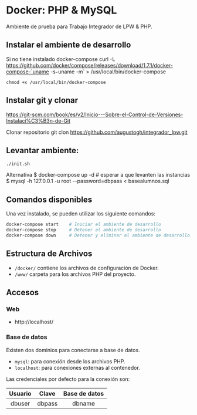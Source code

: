 # Docker: PHP & MySQL

Ambiente de prueba para Trabajo Integrador de LPW & PHP.

## Instalar el ambiente de desarrollo

Si no tiene instalado docker-compose
    curl -L https://github.com/docker/compose/releases/download/1.7.1/docker-compose-`uname -s`-`uname -m` > /usr/local/bin/docker-compose

    chmod +x /usr/local/bin/docker-compose

## Instalar git y clonar
https://git-scm.com/book/es/v2/Inicio---Sobre-el-Control-de-Versiones-Instalaci%C3%B3n-de-Git

Clonar repositorio
    git clon https://github.com/augustogh/integrador_lpw.git 

## Levantar ambiente:
    ./init.sh
    
Alternativa
    $ docker-compose up -d
    # esperar a que levanten las instancias
    $ mysql -h 127.0.0.1 -u root --password=dbpass < basealumnos.sql

## Comandos disponibles

Una vez instalado, se pueden utilizar los siguiente comandos:

```zsh
docker-compose start    # Iniciar el ambiente de desarrollo
docker-compose stop     # Detener el ambiente de desarrollo
docker-compose down     # Detener y eliminar el ambiente de desarrollo.
```

## Estructura de Archivos

* `/docker/` contiene los archivos de configuración de Docker.
* `/www/` carpeta para los archivos PHP del proyecto.

## Accesos

### Web

* http://localhost/

### Base de datos

Existen dos dominios para conectarse a base de datos.

* `mysql`: para conexión desde los archivos PHP.
* `localhost`: para conexiones externas al contenedor.

Las credenciales por defecto para la conexión son:

| Usuario | Clave | Base de datos |
|:---:|:---:|:---:|
| dbuser | dbpass | dbname |
